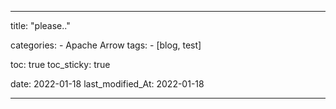 ---

title: "please.." 

categories: 
    - Apache Arrow
tags:
    - [blog, test]

toc: true
toc_sticky: true

date: 2022-01-18
last_modified_At: 2022-01-18

---